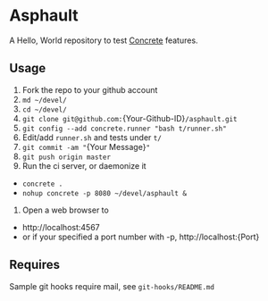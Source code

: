 # Asphault

A Hello, World repository to test [Concrete](https://github.com/ryankee/concrete) features.

## Usage

1. Fork the repo to your github account
1. `md ~/devel/`
1. `cd ~/devel/`
1. `git clone git@github.com:`{Your-Github-ID}`/asphault.git`
1. `git config --add concrete.runner "bash t/runner.sh"`
1. Edit/add `runner.sh` and tests under `t/`
1. `git commit -am "`{Your Message}`"`
1. `git push origin master`
1. Run the ci server, or daemonize it
 * `concrete .`
 * `nohup concrete -p 8080 ~/devel/asphault &`
1. Open a web browser to
 * http://localhost:4567
 * or if your specified a port number with -p, http://localhost:{Port}

## Requires

Sample git hooks require mail, see `git-hooks/README.md`
